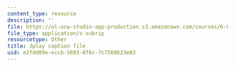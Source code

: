 ```yaml
---
content_type: resource
description: ''
file: https://ol-ocw-studio-app-production.s3.amazonaws.com/courses/6-00sc-introduction-to-computer-science-and-programming-spring-2011/e2fdd09eeccb56938f6c7c7568b23e03_VqZBqoZgL7k.vtt
file_type: application/x-subrip
resourcetype: Other
title: 3play caption file
uid: e2fdd09e-eccb-5693-8f6c-7c7568b23e03
---
```

